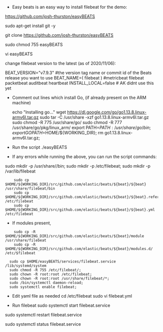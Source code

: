 * Easy beats is an easy way to install filebeat for the demo:

https://github.com/josh-thurston/easyBEATS

sudo apt-get install git -y

git clone https://github.com/josh-thurston/easyBEATS

sudo chmod 755 easyBEATS

vi easyBEATS

change filebeat version to the latest (as of 2020/11/06):

BEAT_VERSION="v7.9.3" #the version tag name or commit id of the Beats release you want to use
BEAT_NAME=( filebeat ) #metricbeat filebeat packetbeat auditbeat heartbeat
INSTALL_LOCAL=false # AK didnt use this yet

* Comment out lines which install Go, (if already present on the ARM machine)

  echo "Installing go..."
  wget https://dl.google.com/go/go1.13.8.linux-armv6l.tar.gz
  sudo tar -C /usr/share -xzf go1.13.8.linux-armv6l.tar.gz
  sudo chmod -R 775 /usr/share/go/
  sudo chmod -R 777 /usr/share/go/pkg/linux_arm/
  export PATH=$PATH:/usr/share/go/bin;
  export GOPATH=$HOME/${WORKING_DIR};
  rm go1.13.8.linux-armv6l.tar.gz;
  
* Run the script
./easyBEATS

* If any errors while running the above, you can run the script commands:

sudo mkdir -p /usr/share//bin;
sudo mkdir -p /etc/filebeat;
sudo mkdir -p /var/lib/filebeat

```
    sudo cp $HOME/${WORKING_DIR}/src/github.com/elastic/beats/${beat}/${beat} /usr/share/filebeat/bin
    sudo cp $HOME/${WORKING_DIR}/src/github.com/elastic/beats/${beat}/${beat}.reference.yml /etc/filebeat
    sudo cp $HOME/${WORKING_DIR}/src/github.com/elastic/beats/${beat}/${beat}.yml /etc/filebeat
```
* If modules present,
```
    sudo cp -R $HOME/${WORKING_DIR}/src/github.com/elastic/beats/${beat}/module /usr/share/filebeat
    sudo cp -R $HOME/${WORKING_DIR}/src/github.com/elastic/beats/${beat}/modules.d/ /etc/$filebeat

  sudo cp $HOME/easyBEATS/services/filebeat.service /lib/systemd/system
  sudo chmod -R 755 /etc/filebeat/;
  sudo chown -R root:root /etc/filebeat;
  sudo chown -R root:root /usr/share/filebeat/*;
  sudo /bin/systemctl daemon-reload;
  sudo systemctl enable filebeat;
```
* Edit yaml file as needed
cd /etc/filebeat
sudo vi filebeat.yml

* Run filebeat
sudo systemctl start filebeat.service

sudo systemctl restart filebeat.service

sudo systemctl status filebeat.service



